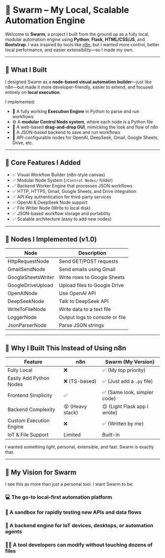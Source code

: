 # 🐝 Swarm – My Local, Scalable Automation Engine

Welcome to **Swarm**, a project I built from the ground up as a fully local, modular automation engine using **Python**, **Flask**, **HTML/CSS/JS**, and **Bootstrap**. I was inspired by tools like [n8n](https://n8n.io), but I wanted more control, better local performance, and easier extensibility—so I made my own.

---

## 👋 What I Built

I designed Swarm as a **node-based visual automation builder**—just like n8n—but made it more developer-friendly, easier to extend, and focused entirely on **local execution**.

I implemented:

- 🧠 A fully working **Execution Engine** in Python to parse and run workflows
- ⚙️ A **modular Control Node system**, where each node is a Python file
- 🧩 A web-based **drag-and-drop GUI**, mimicking the look and flow of n8n
- 🧾 A JSON-based backend to save and run workflows
- 🔑 API-configurable nodes for OpenAI, DeepSeek, Gmail, Google Sheets, Drive, etc.

---

## 🚀 Core Features I Added

- ✅ Visual Workflow Builder (n8n-style canvas)
- ✅ Modular Node System (`/Control Nodes/` folder)
- ✅ Backend Worker Engine that processes JSON workflows
- ✅ HTTP, HTTPS, Gmail, Google Sheets, and Drive integration
- ✅ API Key authentication for third-party services
- ✅ OpenAI & DeepSeek Node support
- ✅ File Writer Node (Write to local disk)
- ✅ JSON-based workflow storage and portability
- ✅ Scalable architecture (easy to add new nodes)

---

## 🧩 Nodes I Implemented (v1.0)

| Node                 | Description                                  |
|----------------------|----------------------------------------------|
| HttpRequestNode      | Send GET/POST requests                       |
| GmailSendNode        | Send emails using Gmail                      |
| GoogleSheetsWriter   | Write rows to Google Sheets                  |
| GoogleDriveUpload    | Upload files to Google Drive                 |
| OpenAINode           | Use OpenAI API                               |
| DeepSeekNode         | Talk to DeepSeek API                         |
| WriteToFileNode      | Write data to a text file                    |
| LoggerNode           | Output logs to console or file               |
| JsonParserNode       | Parse JSON strings                           |


---

## 🤖 Why I Built This Instead of Using n8n

| Feature                    | n8n              | Swarm (My Version)           |
|---------------------------|------------------|------------------------------|
| Fully Local               | ❌               | ✅ (My top priority)         |
| Easily Add Python Nodes   | ❌ (TS-based)     | ✅ (Just add a `.py` file)   |
| Frontend Simplicity       | ✅               | ✅ (Same look, simpler code) |
| Backend Complexity        | 😵 (Heavy stack) | 😌 (Light Flask app I wrote) |
| Custom Execution Engine   | ❌               | ✅ (Written by me)           |
| IoT & File Support        | Limited          | Built-in                    |

I wanted something light, personal, extensible, and fast. Swarm is exactly that.

---

## 🔮 My Vision for Swarm
I see this as more than just a personal tool. I want Swarm to be:

### 💻 The go-to local-first automation platform

### 🔌 A sandbox for rapidly testing new APIs and data flows

### 🤖 A backend engine for IoT devices, desktops, or automation agents

### 👩‍🔧 A tool developers can modify without touching dozens of files

